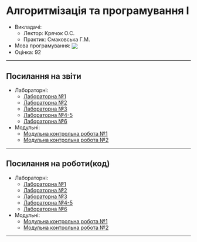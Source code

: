 <h1><b>Алгоритмізація та програмування I</b></h1>
 <p>
 <ul> 
  <li>Викладачі:<ul>
    <li>Лектор: Крячок О.С.</li>
    <li>Практик: Смаковська Г.М.</l>
    </ul> </li>
  <li>Мова програмування: <img src="https://img.shields.io/badge/c-%2300599C.svg?style=flat&logo=c&logoColor=white" align="center"></li>
  <li>Оцінка: 92</li>
  </ul>
  </p>
  
  ---
  
  <h2>Посилання на звіти</h2>
   <p>
 <ul> 
  <li>Лабораторні:<ul>
    <li><a href="https://github.com/karkuh/KPI_works/blob/master/1_sem/algorithmization_and_programming(I)/Reports/%D0%9B%D0%B0%D0%B11_%D0%9A%D0%B0%D1%80%D0%BA%D1%83%D1%88%D0%B5%D0%B2%D1%81%D1%8C%D0%BA%D0%B8%D0%B9_%D0%92%D0%BB%D0%B0%D0%B4%D0%B8%D1%81%D0%BB%D0%B0%D0%B2.docx">Лабораторна №1</a></li>
    <li><a href="https://github.com/karkuh/KPI_works/blob/master/1_sem/algorithmization_and_programming(I)/Reports/%D0%9B%D0%B0%D0%B12_%D0%9A%D0%B0%D1%80%D0%BA%D1%83%D1%88%D0%B5%D0%B2%D1%81%D1%8C%D0%BA%D0%B8%D0%B9_%D0%92%D0%BB%D0%B0%D0%B4%D0%B8%D1%81%D0%BB%D0%B0%D0%B2.docx">Лабораторна №2</a></li>
    <li><a href="https://github.com/karkuh/KPI_works/blob/master/1_sem/algorithmization_and_programming(I)/Reports/%D0%9B%D0%B0%D0%B13_%D0%9A%D0%B0%D1%80%D0%BA%D1%83%D1%88%D0%B5%D0%B2%D1%81%D1%8C%D0%BA%D0%B8%D0%B9_%D0%92%D0%BB%D0%B0%D0%B4%D0%B8%D1%81%D0%BB%D0%B0%D0%B2.docx">Лабораторна №3</a></li>
    <li><a href="https://github.com/karkuh/KPI_works/blob/master/1_sem/algorithmization_and_programming(I)/Reports/%D0%9B%D0%B0%D0%B14-5_%D0%9A%D0%B0%D1%80%D0%BA%D1%83%D1%88%D0%B5%D0%B2%D1%81%D1%8C%D0%BA%D0%B8%D0%B9_%D0%92%D0%BB%D0%B0%D0%B4%D0%B8%D1%81%D0%BB%D0%B0%D0%B2.docx">Лабораторна №4-5</a></li>
    <li><a href="https://github.com/karkuh/KPI_works/blob/master/1_sem/algorithmization_and_programming(I)/Reports/%D0%9B%D0%B0%D0%B16_%D0%9A%D0%B0%D1%80%D0%BA%D1%83%D1%88%D0%B5%D0%B2%D1%81%D1%8C%D0%BA%D0%B8%D0%B9_%D0%92%D0%BB%D0%B0%D0%B4%D0%B8%D1%81%D0%BB%D0%B0%D0%B2.docx">Лабораторна №6</a></li>
    </ul> </li>
   
   <li>Модульні:<ul>
    <li><a href="https://github.com/karkuh/KPI_works/blob/master/1_sem/algorithmization_and_programming(I)/Reports/%D0%A2%D0%A0-12_%D0%9C%D0%9A%D0%A0_%D0%9A%D0%B0%D1%80%D0%BA%D1%83%D1%88%D0%B5%D0%B2%D1%81%D1%8C%D0%BA%D0%B8%D0%B9.docx">Модульна контрольна робота №1</a></li>
    <li><a href="https://github.com/karkuh/KPI_works/blob/master/1_sem/algorithmization_and_programming(I)/Reports/%D0%A2%D0%A0-12_%D0%9C%D0%9A%D0%A02_%D0%9A%D0%B0%D1%80%D0%BA%D1%83%D1%88%D0%B5%D0%B2%D1%81%D1%8C%D0%BA%D0%B8%D0%B9.docx">Модульна контрольна робота №2</a></li>
     </ul></li>

  </ul>
  </p>
  
  ---
  
  <h2>Посилання на роботи(код)</h2>
   <p>
 <ul> 
  <li>Лабораторні:<ul>
    <li><a href="https://github.com/karkuh/KPI_works/blob/master/1_sem/algorithmization_and_programming(I)/Works/LR/Lb_1.c">Лабораторна №1</a></li>
    <li><a href="https://github.com/karkuh/KPI_works/blob/master/1_sem/algorithmization_and_programming(I)/Works/LR/Lb_2.c">Лабораторна №2</a></li>
    <li><a href="https://github.com/karkuh/KPI_works/blob/master/1_sem/algorithmization_and_programming(I)/Works/LR/Lb_3.c">Лабораторна №3</a></li>
    <li><a href="https://github.com/karkuh/KPI_works/blob/master/1_sem/algorithmization_and_programming(I)/Works/LR/Lb_4-5.c">Лабораторна №4-5</a></li>
    <li><a href="https://github.com/karkuh/KPI_works/blob/master/1_sem/algorithmization_and_programming(I)/Works/LR/Lb_6.c">Лабораторна №6</a></li>
    </ul> </li>
   
   <li>Модульні:<ul>
    <li><a href="https://github.com/karkuh/KPI_works/blob/master/1_sem/algorithmization_and_programming(I)/Works/MKR/MKR_1.c">Модульна контрольна робота №1</a></li>
    <li><a href="https://github.com/karkuh/KPI_works/blob/master/1_sem/algorithmization_and_programming(I)/Works/MKR/MKR_2.c">Модульна контрольна робота №2</a></li>
     </ul></li>

  </ul>
  </p>
  
  ---
